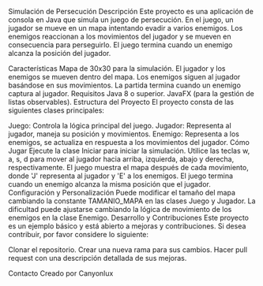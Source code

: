 Simulación de Persecución
Descripción
Este proyecto es una aplicación de consola en Java que simula un juego de persecución. En el juego, un jugador se mueve en un mapa intentando evadir a varios enemigos. Los enemigos reaccionan a los movimientos del jugador y se mueven en consecuencia para perseguirlo. El juego termina cuando un enemigo alcanza la posición del jugador.

Características
Mapa de 30x30 para la simulación.
El jugador y los enemigos se mueven dentro del mapa.
Los enemigos siguen al jugador basándose en sus movimientos.
La partida termina cuando un enemigo captura al jugador.
Requisitos
Java 8 o superior.
JavaFX (para la gestión de listas observables).
Estructura del Proyecto
El proyecto consta de las siguientes clases principales:

Juego: Controla la lógica principal del juego.
Jugador: Representa al jugador, maneja su posición y movimientos.
Enemigo: Representa a los enemigos, se actualiza en respuesta a los movimientos del jugador.
Cómo Jugar
Ejecute la clase Iniciar para iniciar la simulación.
Utilice las teclas w, a, s, d para mover al jugador hacia arriba, izquierda, abajo y derecha, respectivamente.
El juego muestra el mapa después de cada movimiento, donde 'J' representa al jugador y 'E' a los enemigos.
El juego termina cuando un enemigo alcanza la misma posición que el jugador.
Configuración y Personalización
Puede modificar el tamaño del mapa cambiando la constante TAMANIO_MAPA en las clases Juego y Jugador.
La dificultad puede ajustarse cambiando la lógica de movimiento de los enemigos en la clase Enemigo.
Desarrollo y Contribuciones
Este proyecto es un ejemplo básico y está abierto a mejoras y contribuciones. Si desea contribuir, por favor considere lo siguiente:

Clonar el repositorio.
Crear una nueva rama para sus cambios.
Hacer pull request con una descripción detallada de sus mejoras.

Contacto
Creado por Canyonlux
